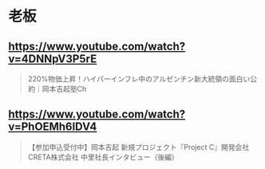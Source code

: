 # 老板

## https://www.youtube.com/watch?v=4DNNpV3P5rE 

> 220%物価上昇！ハイパーインフレ中のアルゼンチン新大統領の面白い公約｜岡本吉起塾Ch 

## https://www.youtube.com/watch?v=PhOEMh6IDV4

> 【参加申込受付中】岡本吉起 新規プロジェクト『Project C』開発会社 CRETA株式会社 中里社長インタビュー（後編） 
